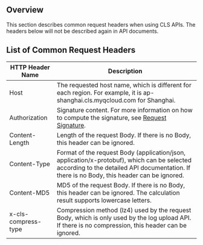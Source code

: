 ## Overview

This section describes common request headers when using CLS APIs. The headers below will not be described again in API documents.

## List of Common Request Headers

| HTTP Header Name | Description |
| ------------------- | ------------------------------------------------------------ |
| Host | The requested host name, which is different for each region. For example, it is ap-shanghai.cls.myqcloud.com for Shanghai. |
| Authorization | Signature content. For more information on how to compute the signature, see [Request Signature](/document/product/614/12445). |
| Content-Length | Length of the request Body. If there is no Body, this header can be ignored. |
| Content-Type | Format of the request Body (application/json, application/x-protobuf), which can be selected according to the detailed API documentation. If there is no Body, this header can be ignored. |
| Content-MD5 | MD5 of the request Body. If there is no Body, this header can be ignored. The calculation result supports lowercase letters. |
| x-cls-compress-type | Compression method (lz4) used by the request Body, which is only used by the log upload API. If there is no compression, this header can be ignored. |



